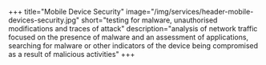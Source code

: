 +++
title="Mobile Device Security"
image="/img/services/header-mobile-devices-security.jpg"
short="testing for malware, unauthorised modifications and traces of attack"
description="analysis of network traffic focused on the presence of malware and an assessment of applications, searching for malware or other indicators of the device being compromised as a result of malicious activities"
+++
